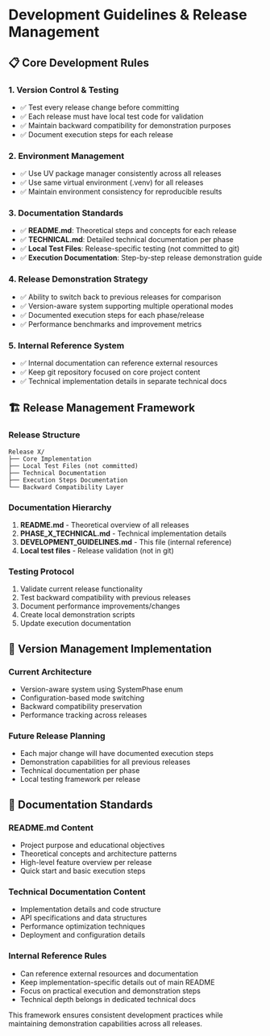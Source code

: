 # Development Guidelines & Release Management

## 📋 Core Development Rules

### **1. Version Control & Testing**
- ✅ Test every release change before committing
- ✅ Each release must have local test code for validation
- ✅ Maintain backward compatibility for demonstration purposes
- ✅ Document execution steps for each release

### **2. Environment Management** 
- ✅ Use UV package manager consistently across all releases
- ✅ Use same virtual environment (.venv) for all releases
- ✅ Maintain environment consistency for reproducible results

### **3. Documentation Standards**
- ✅ **README.md**: Theoretical steps and concepts for each release
- ✅ **TECHNICAL.md**: Detailed technical documentation per phase
- ✅ **Local Test Files**: Release-specific testing (not committed to git)
- ✅ **Execution Documentation**: Step-by-step release demonstration guide

### **4. Release Demonstration Strategy**
- ✅ Ability to switch back to previous releases for comparison
- ✅ Version-aware system supporting multiple operational modes
- ✅ Documented execution steps for each phase/release
- ✅ Performance benchmarks and improvement metrics

### **5. Internal Reference System**
- ✅ Internal documentation can reference external resources
- ✅ Keep git repository focused on core project content
- ✅ Technical implementation details in separate technical docs

## 🏗️ Release Management Framework

### **Release Structure**
```
Release X/
├── Core Implementation
├── Local Test Files (not committed)
├── Technical Documentation
├── Execution Steps Documentation
└── Backward Compatibility Layer
```

### **Documentation Hierarchy**
1. **README.md** - Theoretical overview of all releases
2. **PHASE_X_TECHNICAL.md** - Technical implementation details
3. **DEVELOPMENT_GUIDELINES.md** - This file (internal reference)
4. **Local test files** - Release validation (not in git)

### **Testing Protocol**
1. Validate current release functionality
2. Test backward compatibility with previous releases
3. Document performance improvements/changes
4. Create local demonstration scripts
5. Update execution documentation

## 🔄 Version Management Implementation

### **Current Architecture**
- Version-aware system using SystemPhase enum
- Configuration-based mode switching
- Backward compatibility preservation
- Performance tracking across releases

### **Future Release Planning**
- Each major change will have documented execution steps
- Demonstration capabilities for all previous releases
- Technical documentation per phase
- Local testing framework per release

## 📝 Documentation Standards

### **README.md Content**
- Project purpose and educational objectives
- Theoretical concepts and architecture patterns
- High-level feature overview per release
- Quick start and basic execution steps

### **Technical Documentation Content**
- Implementation details and code structure
- API specifications and data structures
- Performance optimization techniques
- Deployment and configuration details

### **Internal Reference Rules**
- Can reference external resources and documentation
- Keep implementation-specific details out of main README
- Focus on practical execution and demonstration steps
- Technical depth belongs in dedicated technical docs

This framework ensures consistent development practices while maintaining demonstration capabilities across all releases.